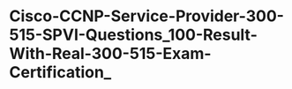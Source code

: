 # Cisco-CCNP-Service-Provider-300-515-SPVI-Questions_100-Result-With-Real-300-515-Exam-Certification_